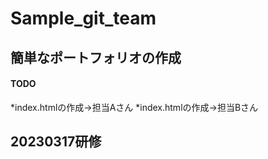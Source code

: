 # Sample_git_team

## 簡単なポートフォリオの作成
#### TODO

*index.htmlの作成->担当Aさん
*index.htmlの作成->担当Bさん

## 20230317研修

####
